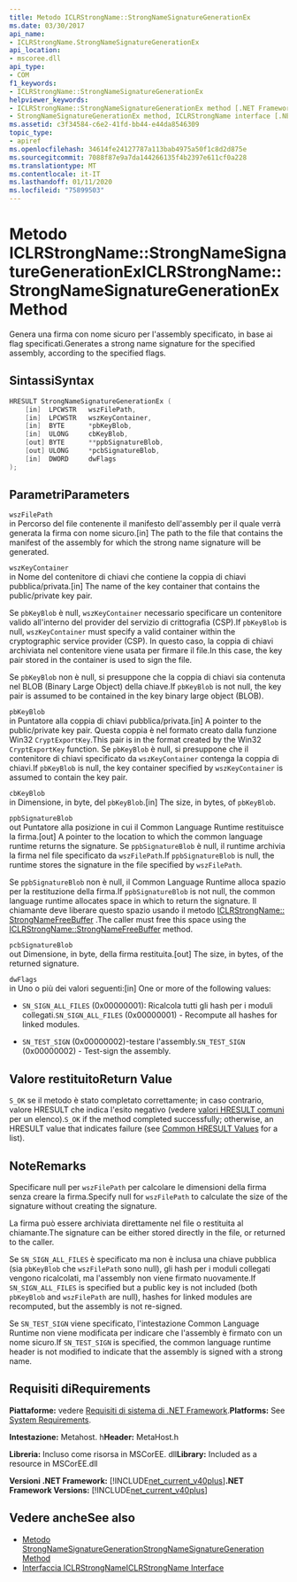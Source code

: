 ```yaml
---
title: Metodo ICLRStrongName::StrongNameSignatureGenerationEx
ms.date: 03/30/2017
api_name:
- ICLRStrongName.StrongNameSignatureGenerationEx
api_location:
- mscoree.dll
api_type:
- COM
f1_keywords:
- ICLRStrongName::StrongNameSignatureGenerationEx
helpviewer_keywords:
- ICLRStrongName::StrongNameSignatureGenerationEx method [.NET Framework hosting]
- StrongNameSignatureGenerationEx method, ICLRStrongName interface [.NET Framework hosting]
ms.assetid: c3f34584-c6e2-41fd-bb44-e44da8546309
topic_type:
- apiref
ms.openlocfilehash: 34614fe24127787a113bab4975a50f1c8d2d875e
ms.sourcegitcommit: 7088f87e9a7da144266135f4b2397e611cf0a228
ms.translationtype: MT
ms.contentlocale: it-IT
ms.lasthandoff: 01/11/2020
ms.locfileid: "75899503"
---
```

# <a name="iclrstrongnamestrongnamesignaturegenerationex-method"></a><span data-ttu-id="e0906-102">Metodo ICLRStrongName::StrongNameSignatureGenerationEx</span><span class="sxs-lookup"><span data-stu-id="e0906-102">ICLRStrongName::StrongNameSignatureGenerationEx Method</span></span>
<span data-ttu-id="e0906-103">Genera una firma con nome sicuro per l'assembly specificato, in base ai flag specificati.</span><span class="sxs-lookup"><span data-stu-id="e0906-103">Generates a strong name signature for the specified assembly, according to the specified flags.</span></span>  
  
## <a name="syntax"></a><span data-ttu-id="e0906-104">Sintassi</span><span class="sxs-lookup"><span data-stu-id="e0906-104">Syntax</span></span>  
  
```cpp
HRESULT StrongNameSignatureGenerationEx (  
    [in]  LPCWSTR   wszFilePath,  
    [in]  LPCWSTR   wszKeyContainer,  
    [in]  BYTE      *pbKeyBlob,  
    [in]  ULONG     cbKeyBlob,  
    [out] BYTE      **ppbSignatureBlob,  
    [out] ULONG     *pcbSignatureBlob,  
    [in]  DWORD     dwFlags  
);  
```  
  
## <a name="parameters"></a><span data-ttu-id="e0906-105">Parametri</span><span class="sxs-lookup"><span data-stu-id="e0906-105">Parameters</span></span>  
 `wszFilePath`  
 <span data-ttu-id="e0906-106">in Percorso del file contenente il manifesto dell'assembly per il quale verrà generata la firma con nome sicuro.</span><span class="sxs-lookup"><span data-stu-id="e0906-106">[in] The path to the file that contains the manifest of the assembly for which the strong name signature will be generated.</span></span>  
  
 `wszKeyContainer`  
 <span data-ttu-id="e0906-107">in Nome del contenitore di chiavi che contiene la coppia di chiavi pubblica/privata.</span><span class="sxs-lookup"><span data-stu-id="e0906-107">[in] The name of the key container that contains the public/private key pair.</span></span>  
  
 <span data-ttu-id="e0906-108">Se `pbKeyBlob` è null, `wszKeyContainer` necessario specificare un contenitore valido all'interno del provider del servizio di crittografia (CSP).</span><span class="sxs-lookup"><span data-stu-id="e0906-108">If `pbKeyBlob` is null, `wszKeyContainer` must specify a valid container within the cryptographic service provider (CSP).</span></span> <span data-ttu-id="e0906-109">In questo caso, la coppia di chiavi archiviata nel contenitore viene usata per firmare il file.</span><span class="sxs-lookup"><span data-stu-id="e0906-109">In this case, the key pair stored in the container is used to sign the file.</span></span>  
  
 <span data-ttu-id="e0906-110">Se `pbKeyBlob` non è null, si presuppone che la coppia di chiavi sia contenuta nel BLOB (Binary Large Object) della chiave.</span><span class="sxs-lookup"><span data-stu-id="e0906-110">If `pbKeyBlob` is not null, the key pair is assumed to be contained in the key binary large object (BLOB).</span></span>  
  
 `pbKeyBlob`  
 <span data-ttu-id="e0906-111">in Puntatore alla coppia di chiavi pubblica/privata.</span><span class="sxs-lookup"><span data-stu-id="e0906-111">[in] A pointer to the public/private key pair.</span></span> <span data-ttu-id="e0906-112">Questa coppia è nel formato creato dalla funzione Win32 `CryptExportKey`.</span><span class="sxs-lookup"><span data-stu-id="e0906-112">This pair is in the format created by the Win32 `CryptExportKey` function.</span></span> <span data-ttu-id="e0906-113">Se `pbKeyBlob` è null, si presuppone che il contenitore di chiavi specificato da `wszKeyContainer` contenga la coppia di chiavi.</span><span class="sxs-lookup"><span data-stu-id="e0906-113">If `pbKeyBlob` is null, the key container specified by `wszKeyContainer` is assumed to contain the key pair.</span></span>  
  
 `cbKeyBlob`  
 <span data-ttu-id="e0906-114">in Dimensione, in byte, del `pbKeyBlob`.</span><span class="sxs-lookup"><span data-stu-id="e0906-114">[in] The size, in bytes, of `pbKeyBlob`.</span></span>  
  
 `ppbSignatureBlob`  
 <span data-ttu-id="e0906-115">out Puntatore alla posizione in cui il Common Language Runtime restituisce la firma.</span><span class="sxs-lookup"><span data-stu-id="e0906-115">[out] A pointer to the location to which the common language runtime returns the signature.</span></span> <span data-ttu-id="e0906-116">Se `ppbSignatureBlob` è null, il runtime archivia la firma nel file specificato da `wszFilePath`.</span><span class="sxs-lookup"><span data-stu-id="e0906-116">If `ppbSignatureBlob` is null, the runtime stores the signature in the file specified by `wszFilePath`.</span></span>  
  
 <span data-ttu-id="e0906-117">Se `ppbSignatureBlob` non è null, il Common Language Runtime alloca spazio per la restituzione della firma.</span><span class="sxs-lookup"><span data-stu-id="e0906-117">If `ppbSignatureBlob` is not null, the common language runtime allocates space in which to return the signature.</span></span> <span data-ttu-id="e0906-118">Il chiamante deve liberare questo spazio usando il metodo [ICLRStrongName:: StrongNameFreeBuffer](../../../../docs/framework/unmanaged-api/hosting/iclrstrongname-strongnamefreebuffer-method.md) .</span><span class="sxs-lookup"><span data-stu-id="e0906-118">The caller must free this space using the [ICLRStrongName::StrongNameFreeBuffer](../../../../docs/framework/unmanaged-api/hosting/iclrstrongname-strongnamefreebuffer-method.md) method.</span></span>  
  
 `pcbSignatureBlob`  
 <span data-ttu-id="e0906-119">out Dimensione, in byte, della firma restituita.</span><span class="sxs-lookup"><span data-stu-id="e0906-119">[out] The size, in bytes, of the returned signature.</span></span>  
  
 `dwFlags`  
 <span data-ttu-id="e0906-120">in Uno o più dei valori seguenti:</span><span class="sxs-lookup"><span data-stu-id="e0906-120">[in] One or more of the following values:</span></span>  
  
- <span data-ttu-id="e0906-121">`SN_SIGN_ALL_FILES` (0x00000001): Ricalcola tutti gli hash per i moduli collegati.</span><span class="sxs-lookup"><span data-stu-id="e0906-121">`SN_SIGN_ALL_FILES` (0x00000001) - Recompute all hashes for linked modules.</span></span>  
  
- <span data-ttu-id="e0906-122">`SN_TEST_SIGN` (0x00000002)-testare l'assembly.</span><span class="sxs-lookup"><span data-stu-id="e0906-122">`SN_TEST_SIGN` (0x00000002) - Test-sign the assembly.</span></span>  
  
## <a name="return-value"></a><span data-ttu-id="e0906-123">Valore restituito</span><span class="sxs-lookup"><span data-stu-id="e0906-123">Return Value</span></span>  
 <span data-ttu-id="e0906-124">`S_OK` se il metodo è stato completato correttamente; in caso contrario, valore HRESULT che indica l'esito negativo (vedere [valori HRESULT comuni](/windows/win32/seccrypto/common-hresult-values) per un elenco).</span><span class="sxs-lookup"><span data-stu-id="e0906-124">`S_OK` if the method completed successfully; otherwise, an HRESULT value that indicates failure (see [Common HRESULT Values](/windows/win32/seccrypto/common-hresult-values) for a list).</span></span>  
  
## <a name="remarks"></a><span data-ttu-id="e0906-125">Note</span><span class="sxs-lookup"><span data-stu-id="e0906-125">Remarks</span></span>  
 <span data-ttu-id="e0906-126">Specificare null per `wszFilePath` per calcolare le dimensioni della firma senza creare la firma.</span><span class="sxs-lookup"><span data-stu-id="e0906-126">Specify null for `wszFilePath` to calculate the size of the signature without creating the signature.</span></span>  
  
 <span data-ttu-id="e0906-127">La firma può essere archiviata direttamente nel file o restituita al chiamante.</span><span class="sxs-lookup"><span data-stu-id="e0906-127">The signature can be either stored directly in the file, or returned to the caller.</span></span>  
  
 <span data-ttu-id="e0906-128">Se `SN_SIGN_ALL_FILES` è specificato ma non è inclusa una chiave pubblica (sia `pbKeyBlob` che `wszFilePath` sono null), gli hash per i moduli collegati vengono ricalcolati, ma l'assembly non viene firmato nuovamente.</span><span class="sxs-lookup"><span data-stu-id="e0906-128">If `SN_SIGN_ALL_FILES` is specified but a public key is not included (both `pbKeyBlob` and `wszFilePath` are null), hashes for linked modules are recomputed, but the assembly is not re-signed.</span></span>  
  
 <span data-ttu-id="e0906-129">Se `SN_TEST_SIGN` viene specificato, l'intestazione Common Language Runtime non viene modificata per indicare che l'assembly è firmato con un nome sicuro.</span><span class="sxs-lookup"><span data-stu-id="e0906-129">If `SN_TEST_SIGN` is specified, the common language runtime header is not modified to indicate that the assembly is signed with a strong name.</span></span>  
  
## <a name="requirements"></a><span data-ttu-id="e0906-130">Requisiti di</span><span class="sxs-lookup"><span data-stu-id="e0906-130">Requirements</span></span>  
 <span data-ttu-id="e0906-131">**Piattaforme:** vedere [Requisiti di sistema di .NET Framework](../../../../docs/framework/get-started/system-requirements.md).</span><span class="sxs-lookup"><span data-stu-id="e0906-131">**Platforms:** See [System Requirements](../../../../docs/framework/get-started/system-requirements.md).</span></span>  
  
 <span data-ttu-id="e0906-132">**Intestazione:** Metahost. h</span><span class="sxs-lookup"><span data-stu-id="e0906-132">**Header:** MetaHost.h</span></span>  
  
 <span data-ttu-id="e0906-133">**Libreria:** Incluso come risorsa in MSCorEE. dll</span><span class="sxs-lookup"><span data-stu-id="e0906-133">**Library:** Included as a resource in MSCorEE.dll</span></span>  
  
 <span data-ttu-id="e0906-134">**Versioni .NET Framework:** [!INCLUDE[net_current_v40plus](../../../../includes/net-current-v40plus-md.md)]</span><span class="sxs-lookup"><span data-stu-id="e0906-134">**.NET Framework Versions:** [!INCLUDE[net_current_v40plus](../../../../includes/net-current-v40plus-md.md)]</span></span>  
  
## <a name="see-also"></a><span data-ttu-id="e0906-135">Vedere anche</span><span class="sxs-lookup"><span data-stu-id="e0906-135">See also</span></span>

- [<span data-ttu-id="e0906-136">Metodo StrongNameSignatureGeneration</span><span class="sxs-lookup"><span data-stu-id="e0906-136">StrongNameSignatureGeneration Method</span></span>](../../../../docs/framework/unmanaged-api/hosting/iclrstrongname-strongnamesignaturegeneration-method.md)
- [<span data-ttu-id="e0906-137">Interfaccia ICLRStrongName</span><span class="sxs-lookup"><span data-stu-id="e0906-137">ICLRStrongName Interface</span></span>](../../../../docs/framework/unmanaged-api/hosting/iclrstrongname-interface.md)
